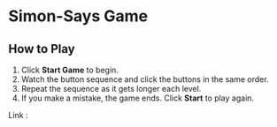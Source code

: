# Simon-Says Game 

## How to Play
1. Click **Start Game** to begin.
2. Watch the button sequence and click the buttons in the same order.
3. Repeat the sequence as it gets longer each level.
4. If you make a mistake, the game ends. Click **Start** to play again.

Link : 
